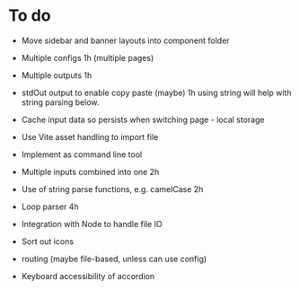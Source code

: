 # To do
* Move sidebar and banner layouts into component folder
* Multiple configs 1h (multiple pages)
* Multiple outputs 1h
* stdOut output to enable copy paste (maybe) 1h using string will help with string parsing below.
* Cache input data so persists when switching page - local storage
* Use Vite asset handling to import file
* Implement as command line tool    


* Multiple inputs combined into one 2h
* Use of string parse functions, e.g. camelCase  2h
* Loop parser 4h
* Integration with Node to handle file IO

* Sort out icons
* routing (maybe file-based, unless can use config)
* Keyboard accessibility of accordion